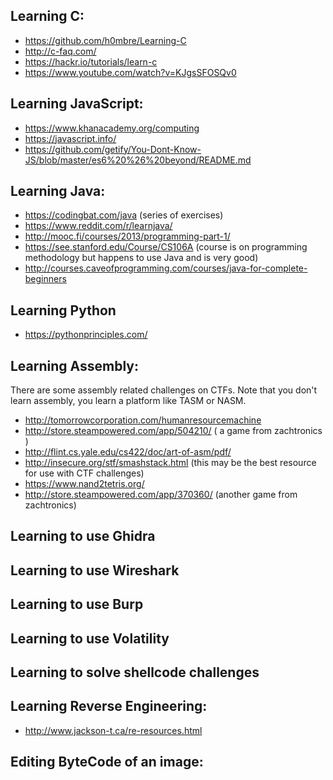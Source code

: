 ## Learning C:
* https://github.com/h0mbre/Learning-C
* http://c-faq.com/
* https://hackr.io/tutorials/learn-c
* https://www.youtube.com/watch?v=KJgsSFOSQv0

## Learning JavaScript:
* https://www.khanacademy.org/computing
* https://javascript.info/
* https://github.com/getify/You-Dont-Know-JS/blob/master/es6%20%26%20beyond/README.md


## Learning Java:
* https://codingbat.com/java  (series of exercises)
* https://www.reddit.com/r/learnjava/
* http://mooc.fi/courses/2013/programming-part-1/
* https://see.stanford.edu/Course/CS106A  (course is on programming methodology but happens to use Java and is very good)
* http://courses.caveofprogramming.com/courses/java-for-complete-beginners


## Learning Python
* https://pythonprinciples.com/

## Learning Assembly:
There are some assembly related challenges on CTFs.  Note that you don't learn assembly, you learn a platform 
like TASM or NASM.
* http://tomorrowcorporation.com/humanresourcemachine
* http://store.steampowered.com/app/504210/ ( a game from zachtronics )
* http://flint.cs.yale.edu/cs422/doc/art-of-asm/pdf/
* http://insecure.org/stf/smashstack.html  (this may be the best resource for use with CTF challenges)
* https://www.nand2tetris.org/  
* http://store.steampowered.com/app/370360/  (another game from zachtronics)


## Learning to use Ghidra


## Learning to use Wireshark

## Learning to use Burp

## Learning to use Volatility

## Learning to solve shellcode challenges


## Learning Reverse Engineering:
* http://www.jackson-t.ca/re-resources.html

## Editing ByteCode of an image:

